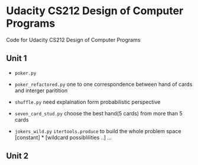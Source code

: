 Udacity CS212 Design of Computer Programs
=========================================

Code for Udacity CS212 Design of Computer Programs

Unit 1
------
* `poker.py`
* `poker_refactored.py`
  one to one correspondence between hand of cards and interger paritition
* `shuffle.py` 
  need explaination form probabilistic perspective

* `seven_card_stud.py`
  choose the best hand(5 cards) from more than 5 cards
* `jokers_wild.py`
  `itertools.produce` to build the whole problem space
  [constant] * [wildcard possiblilities ..] ...

Unit 2
------
